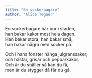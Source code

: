 ```yaml
---
title: "En sockerbagare"
author: "Alice Tegnér"
---
```


En sockerbagare här bor i staden,\
han bakar kakor mest hela dagen.\
Han bakar stora, han bakar små,\
han bakar några med socker på.

Och i hans fönster hänga julgranssaker,\
och hästar, grisar och pepparkakor.\
Och är du snäller så kan du få,\
men är du stygger då får du gå.
